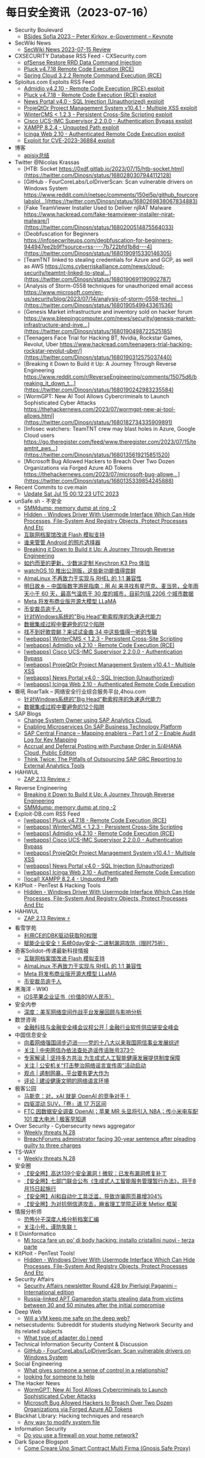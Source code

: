 # 每日安全资讯（2023-07-16）

- Security Boulevard
  - [BSides Sofia 2023 – Peter Kirkov, e-Government – Keynote](https://securityboulevard.com/2023/07/bsides-sofia-2023-peter-kirkov-e-government-keynote/)
- SecWiki News
  - [SecWiki News 2023-07-15 Review](http://www.sec-wiki.com/?2023-07-15)
- CXSECURITY Database RSS Feed - CXSecurity.com
  - [pfSense Restore RRD Data Command Injection](https://cxsecurity.com/issue/WLB-2023070032)
  - [Pluck v4.7.18 Remote Code Execution (RCE)](https://cxsecurity.com/issue/WLB-2023070031)
  - [Spring Cloud 3.2.2 Remote Command Execution (RCE)](https://cxsecurity.com/issue/WLB-2023070030)
- Sploitus.com Exploits RSS Feed
  - [Admidio v4.2.10 - Remote Code Execution (RCE) exploit](https://sploitus.com/exploit?id=EDB-ID:51590&utm_source=rss&utm_medium=rss)
  - [Pluck v4.7.18 - Remote Code Execution (RCE) exploit](https://sploitus.com/exploit?id=EDB-ID:51592&utm_source=rss&utm_medium=rss)
  - [News Portal v4.0 - SQL Injection (Unauthorized) exploit](https://sploitus.com/exploit?id=EDB-ID:51587&utm_source=rss&utm_medium=rss)
  - [ProjeQtOr Project Management System v10.4.1 - Multiple XSS exploit](https://sploitus.com/exploit?id=EDB-ID:51588&utm_source=rss&utm_medium=rss)
  - [WinterCMS &lt; 1.2.3 - Persistent Cross-Site Scripting exploit](https://sploitus.com/exploit?id=EDB-ID:51591&utm_source=rss&utm_medium=rss)
  - [Cisco UCS-IMC Supervisor 2.2.0.0 - Authentication Bypass exploit](https://sploitus.com/exploit?id=EDB-ID:51589&utm_source=rss&utm_medium=rss)
  - [XAMPP 8.2.4 - Unquoted Path exploit](https://sploitus.com/exploit?id=EDB-ID:51585&utm_source=rss&utm_medium=rss)
  - [Icinga Web 2.10 - Authenticated Remote Code Execution exploit](https://sploitus.com/exploit?id=EDB-ID:51586&utm_source=rss&utm_medium=rss)
  - [Exploit for CVE-2023-36884 exploit](https://sploitus.com/exploit?id=74F46B2B-876C-57FD-9B1D-D164F971C5A9&utm_source=rss&utm_medium=rss)
- 博客
  - [apisix总结](https://dyrnq.com/apisix/)
- Twitter @Nicolas Krassas
  - [HTB: Socket https://0xdf.gitlab.io/2023/07/15/htb-socket.html](https://twitter.com/Dinosn/status/1680280307944112128)
  - [GitHub - FourCoreLabs/LolDriverScan: Scan vulnerable drivers on Windows System https://www.reddit.com/r/netsec/comments/150el5p/github_fourcorelabslol...](https://twitter.com/Dinosn/status/1680269838067834883)
  - [Fake TeamViewer Installer Used to Deliver njRAT Malware https://www.hackread.com/fake-teamviewer-installer-njrat-malware/](https://twitter.com/Dinosn/status/1680200514875564033)
  - [Deobfuscation for Beginners https://infosecwriteups.com/deobfuscation-for-beginners-944947ee2b9f?source=rss----7b722bfd1b8d---4](https://twitter.com/Dinosn/status/1680190915330146305)
  - [TeamTNT linked to stealing credentials for Azure and GCP, as well as AWS https://cms.cyberriskalliance.com/news/cloud-security/teamtnt-linked-to-steal...](https://twitter.com/Dinosn/status/1680190691190902787)
  - [Analysis of Storm-0558 techniques for unauthorized email access https://www.microsoft.com/en-us/security/blog/2023/07/14/analysis-of-storm-0558-techni...](https://twitter.com/Dinosn/status/1680190549943361536)
  - [Genesis Market infrastructure and inventory sold on hacker forum https://www.bleepingcomputer.com/news/security/genesis-market-infrastructure-and-inve...](https://twitter.com/Dinosn/status/1680190498722525185)
  - [Teenagers Face Trial for Hacking BT, Nvidia, Rockstar Games, Revolut, Uber https://www.hackread.com/teenagers-trial-hacking-rockstar-revolut-uber/](https://twitter.com/Dinosn/status/1680190312575037440)
  - [Breaking it Down to Build it Up: A Journey Through Reverse Engineering https://www.reddit.com/r/ReverseEngineering/comments/15075d6/breaking_it_down_t...](https://twitter.com/Dinosn/status/1680190242983235584)
  - [WormGPT: New AI Tool Allows Cybercriminals to Launch Sophisticated Cyber Attacks https://thehackernews.com/2023/07/wormgpt-new-ai-tool-allows.html](https://twitter.com/Dinosn/status/1680182734335909891)
  - [Infosec watchers: TeamTNT crew may blast holes in Azure, Google Cloud users https://go.theregister.com/feed/www.theregister.com/2023/07/15/teamtnt_aws...](https://twitter.com/Dinosn/status/1680135619215851520)
  - [Microsoft Bug Allowed Hackers to Breach Over Two Dozen Organizations via Forged Azure AD Tokens https://thehackernews.com/2023/07/microsoft-bug-allowe...](https://twitter.com/Dinosn/status/1680135339854245888)
- Recent Commits to cve:main
  - [Update Sat Jul 15 00:12:23 UTC 2023](https://github.com/trickest/cve/commit/e2600fe613874213cd42d35417f00e63396cc5e3)
- unSafe.sh - 不安全
  - [SMMdump: memory dump at ring -2](https://buaq.net/go-172121.html)
  - [Hidden - Windows Driver With Usermode Interface Which Can Hide Processes, File-System And Registry Objects, Protect Processes And Etc](https://buaq.net/go-172129.html)
  - [互联网档案馆改进 Flash 模拟支持](https://buaq.net/go-172119.html)
  - [谁来管管 Android 的照片选择器](https://buaq.net/go-172117.html)
  - [Breaking it Down to Build it Up: A Journey Through Reverse Engineering](https://buaq.net/go-172116.html)
  - [如约而至的更新，少数派定制 Keychron K3 Pro 体验](https://buaq.net/go-172114.html)
  - [watchOS 10 推出公测版，这些新功能值得尝鲜](https://buaq.net/go-172115.html)
  - [AlmaLinux 不再致力于实现与 RHEL 的 1:1 兼容性](https://buaq.net/go-172120.html)
  - [明日故乡 – 中国版数字游民指南：用 AI 来寻找有星巴克、麦当劳，全年雨天小于 60 天，最高气温低于 30 度的城市，目前包括 2206 个城市数据](https://buaq.net/go-172112.html)
  - [Meta 将发布商业版开源大模型 LLaMA](https://buaq.net/go-172130.html)
  - [币安裁员逾千人](https://buaq.net/go-172131.html)
  - [针对Windows系统的&quot;Big Head&quot;勒索程序的急速迭代能力](https://buaq.net/go-172110.html)
  - [数据集成过程中要避免的12个陷阱](https://buaq.net/go-172111.html)
  - [找不到好歌尝鲜？来试试金曲 34 中这些值得一听的专辑](https://buaq.net/go-172109.html)
  - [[webapps] WinterCMS < 1.2.3 - Persistent Cross-Site Scripting](https://buaq.net/go-172122.html)
  - [[webapps] Admidio v4.2.10 - Remote Code Execution (RCE)](https://buaq.net/go-172123.html)
  - [[webapps] Cisco UCS-IMC Supervisor 2.2.0.0 - Authentication Bypass](https://buaq.net/go-172124.html)
  - [[webapps] ProjeQtOr Project Management System v10.4.1 - Multiple XSS](https://buaq.net/go-172125.html)
  - [[webapps] News Portal v4.0 - SQL Injection (Unauthorized)](https://buaq.net/go-172126.html)
  - [[webapps] Icinga Web 2.10 - Authenticated Remote Code Execution](https://buaq.net/go-172127.html)
- 嘶吼 RoarTalk – 网络安全行业综合服务平台,4hou.com
  - [针对Windows系统的&quot;Big Head&quot;勒索程序的急速迭代能力](https://www.4hou.com/posts/WKmE)
  - [数据集成过程中要避免的12个陷阱](https://www.4hou.com/posts/7yWB)
- SAP Blogs
  - [Change System Owner using SAP Analytics Cloud.](https://blogs.sap.com/2023/07/15/change-system-owner-using-sap-analytics-cloud./)
  - [Enabling Microservices On SAP Business Technology Platform](https://blogs.sap.com/2023/07/15/enabling-microservices-on-sap-business-technology-platform/)
  - [SAP Central Finance – Mapping enablers – Part 1 of 2 – Enable Audit Log for Key Mapping](https://blogs.sap.com/2023/07/15/sap-central-finance-mapping-enablers-part-1-of-2-enable-audit-log-for-key-mapping/)
  - [Accrual and Deferral Posting with Purchase Order in S/4HANA Cloud, Public Edition](https://blogs.sap.com/2023/07/15/accrual-and-deferral-posting-with-purchase-order-in-s-4hana-cloud-public-edition/)
  - [Think Twice: The Pitfalls of Outsourcing SAP GRC Reporting to External Analytics Tools](https://blogs.sap.com/2023/07/15/think-twice-the-pitfalls-of-outsourcing-sap-grc-reporting-to-external-analytics-tools/)
- HAHWUL
  - [ZAP 2.13 Review ⚡️](https://www.hahwul.com/2023/07/15/zap-2-13-released/)
- Reverse Engineering
  - [Breaking it Down to Build it Up: A Journey Through Reverse Engineering](https://www.reddit.com/r/ReverseEngineering/comments/15075d6/breaking_it_down_to_build_it_up_a_journey_through/)
  - [SMMdump: memory dump at ring -2](https://www.reddit.com/r/ReverseEngineering/comments/150awf5/smmdump_memory_dump_at_ring_2/)
- Exploit-DB.com RSS Feed
  - [[webapps] Pluck v4.7.18 - Remote Code Execution (RCE)](https://www.exploit-db.com/exploits/51592)
  - [[webapps] WinterCMS < 1.2.3 - Persistent Cross-Site Scripting](https://www.exploit-db.com/exploits/51591)
  - [[webapps] Admidio v4.2.10 - Remote Code Execution (RCE)](https://www.exploit-db.com/exploits/51590)
  - [[webapps] Cisco UCS-IMC Supervisor 2.2.0.0 - Authentication Bypass](https://www.exploit-db.com/exploits/51589)
  - [[webapps] ProjeQtOr Project Management System v10.4.1 - Multiple XSS](https://www.exploit-db.com/exploits/51588)
  - [[webapps] News Portal v4.0 - SQL Injection (Unauthorized)](https://www.exploit-db.com/exploits/51587)
  - [[webapps] Icinga Web 2.10 - Authenticated Remote Code Execution](https://www.exploit-db.com/exploits/51586)
  - [[local] XAMPP 8.2.4 - Unquoted Path](https://www.exploit-db.com/exploits/51585)
- KitPloit - PenTest & Hacking Tools
  - [Hidden - Windows Driver With Usermode Interface Which Can Hide Processes, File-System And Registry Objects, Protect Processes And Etc](http://www.kitploit.com/2023/07/hidden-windows-driver-with-usermode.html)
- HAHWUL
  - [ZAP 2.13 Review ⚡️](https://www.hahwul.com/2023/07/15/zap-2-13-released/)
- 看雪学苑
  - [利用CE的DBK驱动获取R0权限](https://mp.weixin.qq.com/s?__biz=MjM5NTc2MDYxMw==&mid=2458509569&idx=1&sn=845da0dc07372d41c871e1c4660d915d&chksm=b18ed18b86f9589dce1e13bd5b9afb12234596395e34b55c7c82c155cc4ef9f0cf23cd94b545&scene=58&subscene=0#rd)
  - [赋能企业安全！系统0day安全-二进制漏洞攻防（限时75折）](https://mp.weixin.qq.com/s?__biz=MjM5NTc2MDYxMw==&mid=2458509569&idx=2&sn=9f1a70041682a54624f9165fe0e12e1b&chksm=b18ed18b86f9589d4c84ee7249f43dc207f17870cbb2440a2eecbad4633a8108bfa3afcd02d3&scene=58&subscene=0#rd)
- 奇客Solidot–传递最新科技情报
  - [互联网档案馆改进 Flash 模拟支持](https://www.solidot.org/story?sid=75523)
  - [AlmaLinux 不再致力于实现与 RHEL 的 1:1 兼容性](https://www.solidot.org/story?sid=75522)
  - [Meta 将发布商业版开源大模型 LLaMA](https://www.solidot.org/story?sid=75521)
  - [币安裁员逾千人](https://www.solidot.org/story?sid=75520)
- 黑海洋 - WIKI
  - [iOS苹果企业证书（价值80W人民币）](https://blog.upx8.com/3425)
- 安全内参
  - [深度：美军网络空间作战平台发展回顾与影响分析](https://mp.weixin.qq.com/s?__biz=MzI4NDY2MDMwMw==&mid=2247509139&idx=1&sn=356c2cbd6af7a96225046028a9cc5138&chksm=ebfae3b3dc8d6aa5567c4f014bb1237f8b5ae49ead04ae629a3f3282a4391f55c0a7b7f1d512&scene=58&subscene=0#rd)
- 数世咨询
  - [金融科技与金融安全峰会议程公开 | 金融行业软件供应链安全峰会](https://mp.weixin.qq.com/s?__biz=MzkxNzA3MTgyNg==&mid=2247501910&idx=1&sn=0786f8f324fe8302cb6fb3e693e7feaf&chksm=c144baebf63333fd14fadc2cef8e9f8809ee1a5bea98ad9a9e7d57366222e4dbe2b88bffe4de&scene=58&subscene=0#rd)
- 中国信息安全
  - [向着网络强国阔步迈进——党的十八大以来我国网信事业发展综述](https://mp.weixin.qq.com/s?__biz=MzA5MzE5MDAzOA==&mid=2664188125&idx=1&sn=1b7e21e66079efa59b7ea93422a824d2&chksm=8b594a24bc2ec332b38b7ca695426af0118bd8cb94028de47d86387ace68997d474ffb8dd384&scene=58&subscene=0#rd)
  - [关注 | 中央网信办依法查处造谣传谣账号373个](https://mp.weixin.qq.com/s?__biz=MzA5MzE5MDAzOA==&mid=2664188125&idx=2&sn=a65af53afb3f5b638fd969f1ad8af027&chksm=8b594a24bc2ec332a37381a31f82bda17ba5e0aaa250e4aa9283802c41dc567cbf7d91796843&scene=58&subscene=0#rd)
  - [专家解读 | 坚持多方共治​ 为生成式人工智能健康发展提供制度保障](https://mp.weixin.qq.com/s?__biz=MzA5MzE5MDAzOA==&mid=2664188125&idx=3&sn=66a924e930ba3e9ab9ed70633405f7bf&chksm=8b594a24bc2ec33273f1c6137e15f6fe6b7391acb92691f74a2e771a189ef767f09c70486944&scene=58&subscene=0#rd)
  - [关注 | 公安机关“打击整治网络谣言宣传周”活动启动](https://mp.weixin.qq.com/s?__biz=MzA5MzE5MDAzOA==&mid=2664188125&idx=4&sn=c655abcb2e0411921a73fc4c349a9b64&chksm=8b594a24bc2ec3324eea5551737447f797c223605e351e95c4ed526d69754cfd2e2eb1517103&scene=58&subscene=0#rd)
  - [观点 | 遏制网暴，平台要有更大作为](https://mp.weixin.qq.com/s?__biz=MzA5MzE5MDAzOA==&mid=2664188125&idx=5&sn=7dee150afa0a535634a79c9d38df5381&chksm=8b594a24bc2ec33201384c2ef946134a78aa93ab04e63cf1eeb22fb7b44a1035e7d5418f1ac3&scene=58&subscene=0#rd)
  - [评论 | 建设健康文明的网络语言环境](https://mp.weixin.qq.com/s?__biz=MzA5MzE5MDAzOA==&mid=2664188125&idx=6&sn=2151b14b33ecec39343f3fda27351af6&chksm=8b594a24bc2ec33200af7de5837c0a74b82f62a5f7412a8dd0802a7c44727d78b025799233df&scene=58&subscene=0#rd)
- 极客公园
  - [马斯克：对，xAI 就是 OpenAI 的竞争对手！](https://mp.weixin.qq.com/s?__biz=MTMwNDMwODQ0MQ==&mid=2653001289&idx=1&sn=83a04d8949dbeda71117794149d10332&chksm=7e54ebff492362e9dd8d7fc7d6d2693662010a46019be5c8ba017eece2a1c618d0160d7664a1&scene=58&subscene=0#rd)
  - [四驱混动 SUV，「卷」进 17 万区间](https://mp.weixin.qq.com/s?__biz=MTMwNDMwODQ0MQ==&mid=2653001289&idx=2&sn=5d8a5e8888537cf78b9fa884f3419255&chksm=7e54ebff492362e90622864bf4354f85f4782a719667d62b3257f93632441e42a1e3e6553f42&scene=58&subscene=0#rd)
  - [FTC 因数据安全调查 OpenAI；苹果 MR 头显将引入 NBA；传小米电车配 101 度大电池 | 极客早知道](https://mp.weixin.qq.com/s?__biz=MTMwNDMwODQ0MQ==&mid=2653001181&idx=1&sn=2deb45e3c693866164411c024b1f89ea&chksm=7e54e86b4923617dec94f625179dfb1bb8e840018270522a82d712b53a7a53b372a59fa303cd&scene=58&subscene=0#rd)
- Over Security - Cybersecurity news aggregator
  - [Weekly threats N.28](https://www.ts-way.com/it/weekly-threats/2023/07/15/weekly-threats-n-28/)
  - [BreachForums administrator facing 30-year sentence after pleading guilty to three charges](https://therecord.media/breachforums-administrator-facing-30-year-sentence)
- TS-WAY
  - [Weekly threats N.28](https://www.ts-way.com/it/weekly-threats/2023/07/15/weekly-threats-n-28/)
- 安全圈
  - [【安全圈】高达139个安全漏洞！微软：已发布漏洞修复补丁](https://mp.weixin.qq.com/s?__biz=MzIzMzE4NDU1OQ==&mid=2652039562&idx=1&sn=9b46614b93c2ac4eded5b87ed1b980c2&chksm=f36fc5cac4184cdc2498a3afc177118bca4c77d8afc77a06d3f26771385621688a0e8a692dc9&scene=58&subscene=0#rd)
  - [【安全圈】七部门联合公布《生成式人工智能服务管理暂行办法》，将于8月15日起施行](https://mp.weixin.qq.com/s?__biz=MzIzMzE4NDU1OQ==&mid=2652039562&idx=2&sn=34168f2ad48611350194733b2347a5b1&chksm=f36fc5cac4184cdc2236633fa6e8140c7e57ece3d1e82ddc5c850eb8569d75bb6637a7a8cb6b&scene=58&subscene=0#rd)
  - [【安全圈】AI和自动化工具泛滥，导致诈骗网页暴增304%](https://mp.weixin.qq.com/s?__biz=MzIzMzE4NDU1OQ==&mid=2652039562&idx=3&sn=c90b1f173a79c7a08356972d8008dc88&chksm=f36fc5cac4184cdc3f8d442fa58eb223e9b704f31ab5d8bfd8eec8f6ab8c921c6b7b2768a995&scene=58&subscene=0#rd)
  - [【安全圈】为对抗侧信道攻击，麻省理工学院正研发 Metior 框架](https://mp.weixin.qq.com/s?__biz=MzIzMzE4NDU1OQ==&mid=2652039562&idx=4&sn=e3d86923864ad1165fe2ec13d2739276&chksm=f36fc5cac4184cdc91ae8148c56120b8ccaf2dcb61c778264a58c2844122603c1a04d99f16c5&scene=58&subscene=0#rd)
- 情报分析师
  - [恐怖分子深度人格分析档案汇编](https://mp.weixin.qq.com/s?__biz=MzA3Mjc1MTkwOA==&mid=2650535911&idx=1&sn=debeacb45aa388d7d567f26b070ff433&chksm=8716d9acb06150ba6ff46e56423870b8435e97460e021c162d4efe96b705e3ef97e830104749&scene=58&subscene=0#rd)
  - [关注小号，谨防失联！](https://mp.weixin.qq.com/s?__biz=MzA3Mjc1MTkwOA==&mid=2650535911&idx=2&sn=4b9fa9f92b14315794cb1dc7a674ff0f&chksm=8716d9acb06150ba6b1a62241e6d6fb1dbd21ead20172f450fb0fd19f503307ab40aabe31a1b&scene=58&subscene=0#rd)
- Il Disinformatico
  - [Mi tocca fare un po’ di body hacking: installo cristallini nuovi - terza parte](http://attivissimo.blogspot.com/2023/07/mi-tocca-fare-un-po-di-body-hacking.html)
- KitPloit - PenTest Tools!
  - [Hidden - Windows Driver With Usermode Interface Which Can Hide Processes, File-System And Registry Objects, Protect Processes And Etc](http://www.kitploit.com/2023/07/hidden-windows-driver-with-usermode.html)
- Security Affairs
  - [Security Affairs newsletter Round 428 by Pierluigi Paganini – International edition](https://securityaffairs.com/148500/breaking-news/security-affairs-newsletter-round-428-by-pierluigi-paganini-international-edition.html)
  - [Russia-linked APT Gamaredon starts stealing data from victims between 30 and 50 minutes after the initial compromise](https://securityaffairs.com/148488/apt/gamaredon-ttps.html)
- Deep Web
  - [Will a VM keep me safe on the deep web?](https://www.reddit.com/r/deepweb/comments/150kery/will_a_vm_keep_me_safe_on_the_deep_web/)
- netsecstudents: Subreddit for students studying Network Security and its related subjects
  - [What type of adapter do I need](https://www.reddit.com/r/netsecstudents/comments/1509uqi/what_type_of_adapter_do_i_need/)
- Technical Information Security Content & Discussion
  - [GitHub - FourCoreLabs/LolDriverScan: Scan vulnerable drivers on Windows System](https://www.reddit.com/r/netsec/comments/150el5p/github_fourcorelabsloldriverscan_scan_vulnerable/)
- Social Engineering
  - [What gives someone a sense of control in a relationship?](https://www.reddit.com/r/SocialEngineering/comments/150pw18/what_gives_someone_a_sense_of_control_in_a/)
  - [looking for someone to help](https://www.reddit.com/r/SocialEngineering/comments/150f0ap/looking_for_someone_to_help/)
- The Hacker News
  - [WormGPT: New AI Tool Allows Cybercriminals to Launch Sophisticated Cyber Attacks](https://thehackernews.com/2023/07/wormgpt-new-ai-tool-allows.html)
  - [Microsoft Bug Allowed Hackers to Breach Over Two Dozen Organizations via Forged Azure AD Tokens](https://thehackernews.com/2023/07/microsoft-bug-allowed-hackers-to-breach.html)
- Blackhat Library: Hacking techniques and research
  - [Any way to modify system file](https://www.reddit.com/r/blackhat/comments/150eiat/any_way_to_modify_system_file/)
- Information Security
  - [Do you use a firewall on your home network?](https://www.reddit.com/r/Information_Security/comments/1509m2l/do_you_use_a_firewall_on_your_home_network/)
- Dark Space Blogspot
  - [Come Creare Uno Smart Contract Multi Firma (Gnosis Safe Proxy)](http://darkwhite666.blogspot.com/2023/07/come-creare-uno-smart-contract-multi.html)
